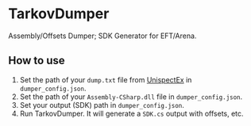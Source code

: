# TarkovDumper

Assembly/Offsets Dumper; SDK Generator for EFT/Arena.

## How to use
1. Set the path of your `dump.txt` file from [UnispectEx](https://github.com/lone-dma/UnispectEx) in `dumper_config.json`.
2. Set the path of your `Assembly-CSharp.dll` file in `dumper_config.json`.
3. Set your output (SDK) path in `dumper_config.json`.
4. Run TarkovDumper. It will generate a `SDK.cs` output with offsets, etc.
